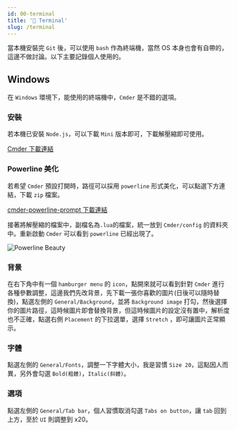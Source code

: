 ```yaml
---
id: 00-terminal
title: '🔋 Terminal'
slug: /terminal
---
```


當本機安裝完 `Git` 後，可以使用 `bash` 作為終端機，當然 OS 本身也會有自帶的，這邊不做討論。以下主要記錄個人使用的。

## Windows

在 `Windows` 環境下，能使用的終端機中，`Cmder` 是不錯的選項。

### 安裝

若本機已安裝 `Node.js`，可以下載 `Mini` 版本即可，下載解壓縮即可使用。

[Cmder 下載連結](https://cmder.net/)

### Powerline 美化

若希望 `Cmder` 預設打開時，路徑可以採用 `powerline` 形式美化，可以點選下方連結，下載 `zip` 檔案。

[cmder-powerline-prompt 下載連結](https://github.com/AmrEldib/cmder-powerline-prompt)

接著將解壓縮的檔案中，副檔名為`.lua`的檔案，統一放到 `Cmder/config` 的資料夾中。重新啟動 `Cmder` 可以看到 `powerline` 已經出現了。

![Powerline Beauty](https://i.imgur.com/962KdS0.png)

### 背景

在右下角中有一個 `hamburger menu` 的 `icon`，點開來就可以看到針對 `Cmder` 進行各種參數調整，這邊我們先改背景，先下載一張你喜歡的圖片(日後可以隨時替換)，點選左側的 `General/Background`，並將 `Background image` 打勾，然後選擇你的圖片路徑，這時候圖片即會替換背景，但這時候圖片的設定沒有置中，解析度也不正確，點選右側 `Placement` 的下拉選單，選擇 `Stretch` ，即可讓圖片正常顯示。

### 字體

點選左側的 `General/Fonts`，調整一下字體大小，我是習慣 `Size 20`，這點因人而異，另外會勾選 `Bold(粗體)`，`Italic(斜體)`。

### 選項

點選左側的 `General/Tab bar`，個人習慣取消勾選 `Tabs on button`，讓 `tab` 回到上方，至於 `UI` 則調整到 x20。
